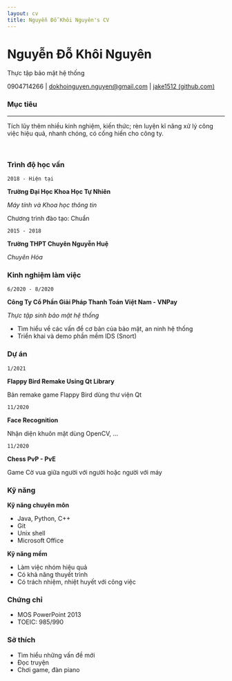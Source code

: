 ```yaml
---
layout: cv
title: Nguyễn Đỗ Khôi Nguyên's CV
---
```

# Nguyễn Đỗ Khôi Nguyên
Thực tập bảo mật hệ thống


<div id="info">
<a>0904714266</a>
| <a href="mailto:dokhoinguyen.nguyen@gmail.com">dokhoinguyen.nguyen@gmail.com</a>
| <a href="https://github.com/jake1512">jake1512 (github.com)</a>
</div>


### Mục tiêu
---------------------------
Tích lũy thêm nhiều kinh nghiệm, kiến thức; rèn luyện kĩ năng xử lý công việc hiệu quả, nhanh chóng, có cống hiến cho công ty.

<br />

### Trình độ học vấn

`2018 - Hiện tại`

**Trường Đại Học Khoa Học Tự Nhiên**

_Máy tính và Khoa học thông tin_

Chương trình đào tạo: Chuẩn

`2015 - 2018`

**Trường THPT Chuyên Nguyễn Huệ**

_Chuyên Hóa_

### Kinh nghiệm làm việc

`6/2020 - 8/2020`

**Công Ty Cổ Phần Giải Pháp Thanh Toán Việt Nam - VNPay**

_Thực tập sinh bảo mật hệ thống_

- Tìm hiểu về các vấn đề cơ bản của bảo mật, an ninh hệ thống
- Triển khai và demo phần mềm IDS (Snort)

### Dự án

`1/2021`

**Flappy Bird Remake Using Qt Library**

Bản remake game Flappy Bird dùng thư viện Qt

`11/2020`

**Face Recognition**

Nhận diện khuôn mặt dùng OpenCV, ...

`11/2020`

**Chess PvP - PvE**

Game Cờ vua giữa người với người hoặc người với máy

### Kỹ năng

**Kỹ năng chuyên môn**

- Java, Python, C++
- Git
- Unix shell
- Microsoft Office

**Kỹ năng mềm**
- Làm việc nhóm hiệu quả
- Có khả năng thuyết trình
- Có trách nhiệm, nhiệt huyết với công việc

### Chứng chỉ
- MOS PowerPoint 2013
- TOEIC: 985/990

### Sở thích
- Tìm hiểu những vấn đề mới
- Đọc truyện
- Chơi game, đàn piano
